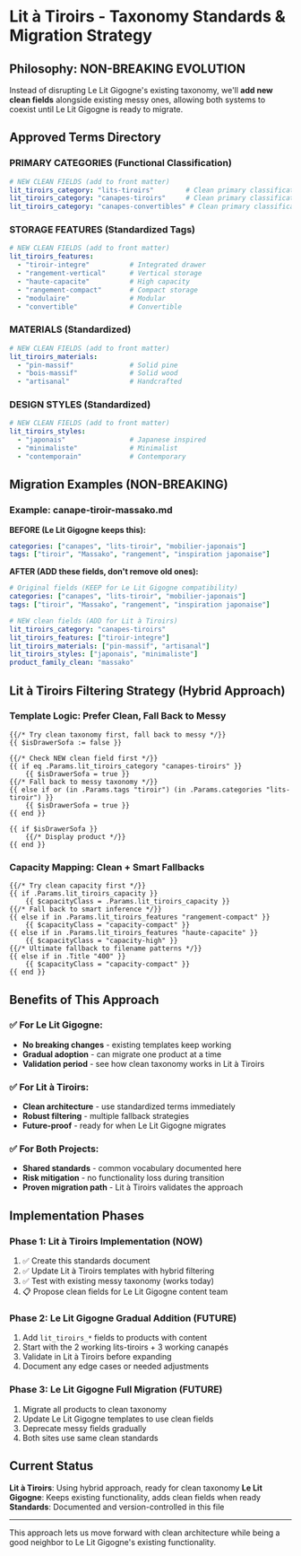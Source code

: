 # Lit à Tiroirs - Taxonomy Standards & Migration Strategy

## Philosophy: NON-BREAKING EVOLUTION

Instead of disrupting Le Lit Gigogne's existing taxonomy, we'll **add new clean fields** alongside existing messy ones, allowing both systems to coexist until Le Lit Gigogne is ready to migrate.

## Approved Terms Directory

### PRIMARY CATEGORIES (Functional Classification)
```yaml
# NEW CLEAN FIELDS (add to front matter)
lit_tiroirs_category: "lits-tiroirs"        # Clean primary classification
lit_tiroirs_category: "canapes-tiroirs"     # Clean primary classification  
lit_tiroirs_category: "canapes-convertibles" # Clean primary classification
```

### STORAGE FEATURES (Standardized Tags)
```yaml
# NEW CLEAN FIELDS (add to front matter)
lit_tiroirs_features:
  - "tiroir-integre"          # Integrated drawer
  - "rangement-vertical"      # Vertical storage
  - "haute-capacite"          # High capacity  
  - "rangement-compact"       # Compact storage
  - "modulaire"               # Modular
  - "convertible"             # Convertible
```

### MATERIALS (Standardized)
```yaml
# NEW CLEAN FIELDS (add to front matter)  
lit_tiroirs_materials:
  - "pin-massif"              # Solid pine
  - "bois-massif"             # Solid wood
  - "artisanal"               # Handcrafted
```

### DESIGN STYLES (Standardized)
```yaml
# NEW CLEAN FIELDS (add to front matter)
lit_tiroirs_styles:
  - "japonais"                # Japanese inspired
  - "minimaliste"             # Minimalist
  - "contemporain"            # Contemporary
```

## Migration Examples (NON-BREAKING)

### Example: canape-tiroir-massako.md
**BEFORE (Le Lit Gigogne keeps this):**
```yaml
categories: ["canapes", "lits-tiroir", "mobilier-japonais"]
tags: ["tiroir", "Massako", "rangement", "inspiration japonaise"]
```

**AFTER (ADD these fields, don't remove old ones):**
```yaml
# Original fields (KEEP for Le Lit Gigogne compatibility)
categories: ["canapes", "lits-tiroir", "mobilier-japonais"]
tags: ["tiroir", "Massako", "rangement", "inspiration japonaise"]

# NEW clean fields (ADD for Lit à Tiroirs)
lit_tiroirs_category: "canapes-tiroirs"
lit_tiroirs_features: ["tiroir-integre"]
lit_tiroirs_materials: ["pin-massif", "artisanal"]
lit_tiroirs_styles: ["japonais", "minimaliste"]
product_family_clean: "massako"
```

## Lit à Tiroirs Filtering Strategy (Hybrid Approach)

### Template Logic: Prefer Clean, Fall Back to Messy
```hugo
{{/* Try clean taxonomy first, fall back to messy */}}
{{ $isDrawerSofa := false }}

{{/* Check NEW clean field first */}}
{{ if eq .Params.lit_tiroirs_category "canapes-tiroirs" }}
    {{ $isDrawerSofa = true }}
{{/* Fall back to messy taxonomy */}}  
{{ else if or (in .Params.tags "tiroir") (in .Params.categories "lits-tiroir") }}
    {{ $isDrawerSofa = true }}
{{ end }}

{{ if $isDrawerSofa }}
    {{/* Display product */}}
{{ end }}
```

### Capacity Mapping: Clean + Smart Fallbacks
```hugo
{{/* Try clean capacity first */}}
{{ if .Params.lit_tiroirs_capacity }}
    {{ $capacityClass = .Params.lit_tiroirs_capacity }}
{{/* Fall back to smart inference */}}
{{ else if in .Params.lit_tiroirs_features "rangement-compact" }}
    {{ $capacityClass = "capacity-compact" }}
{{ else if in .Params.lit_tiroirs_features "haute-capacite" }}
    {{ $capacityClass = "capacity-high" }}  
{{/* Ultimate fallback to filename patterns */}}
{{ else if in .Title "400" }}
    {{ $capacityClass = "capacity-compact" }}
{{ end }}
```

## Benefits of This Approach

### ✅ For Le Lit Gigogne:
- **No breaking changes** - existing templates keep working
- **Gradual adoption** - can migrate one product at a time
- **Validation period** - see how clean taxonomy works in Lit à Tiroirs

### ✅ For Lit à Tiroirs:
- **Clean architecture** - use standardized terms immediately  
- **Robust filtering** - multiple fallback strategies
- **Future-proof** - ready for when Le Lit Gigogne migrates

### ✅ For Both Projects:
- **Shared standards** - common vocabulary documented here
- **Risk mitigation** - no functionality loss during transition
- **Proven migration path** - Lit à Tiroirs validates the approach

## Implementation Phases

### Phase 1: Lit à Tiroirs Implementation (NOW)
1. ✅ Create this standards document
2. ✅ Update Lit à Tiroirs templates with hybrid filtering  
3. ✅ Test with existing messy taxonomy (works today)
4. 📋 Propose clean fields for Le Lit Gigogne content team

### Phase 2: Le Lit Gigogne Gradual Addition (FUTURE)
1. Add `lit_tiroirs_*` fields to products with content
2. Start with the 2 working lits-tiroirs + 3 working canapés
3. Validate in Lit à Tiroirs before expanding
4. Document any edge cases or needed adjustments

### Phase 3: Le Lit Gigogne Full Migration (FUTURE)
1. Migrate all products to clean taxonomy
2. Update Le Lit Gigogne templates to use clean fields
3. Deprecate messy fields gradually
4. Both sites use same clean standards

## Current Status

**Lit à Tiroirs**: Using hybrid approach, ready for clean taxonomy
**Le Lit Gigogne**: Keeps existing functionality, adds clean fields when ready
**Standards**: Documented and version-controlled in this file

---

This approach lets us move forward with clean architecture while being a good neighbor to Le Lit Gigogne's existing functionality.